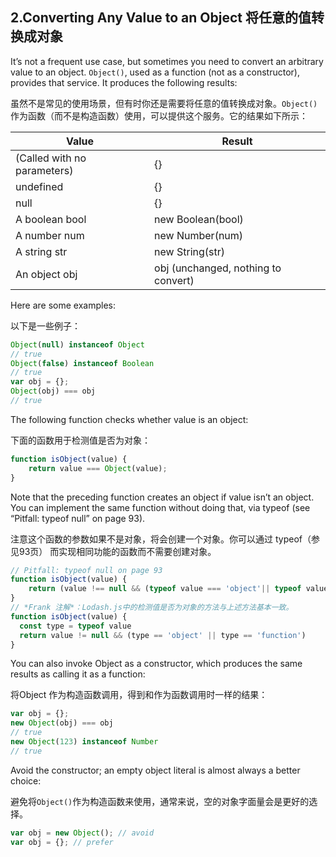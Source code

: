 ## 2.Converting Any Value to an Object 将任意的值转换成对象

It’s not a frequent use case, but sometimes you need to convert an arbitrary value to an object. `Object()`, used as a function (not as a constructor), provides that service. It produces the following results:

虽然不是常见的使用场景，但有时你还是需要将任意的值转换成对象。`Object()` 作为函数（而不是构造函数）使用，可以提供这个服务。它的结果如下所示：

|         Value                 |        Result                       |
| ----------------------------- | ----------------------------------- |
|  (Called with no parameters)  |         {}                          |
|  undefined                    |         {}                          |
|  null                         |         {}                          |
|  A boolean bool               |  new Boolean(bool)                  |
|  A number num                 |  new Number(num)                    |
|  A string str                 |  new String(str)                    |
|  An object obj                |  obj (unchanged, nothing to convert)|

Here are some examples:

以下是一些例子：
```javascript
Object(null) instanceof Object
// true
Object(false) instanceof Boolean
// true
var obj = {};
Object(obj) === obj
// true
```

The following function checks whether value is an object:

下面的函数用于检测值是否为对象：
```javascript
function isObject(value) {
    return value === Object(value);
}
```

Note that the preceding function creates an object if value isn’t an object. You can implement the same function without doing that, via typeof (see “Pitfall: typeof null”
on page 93). 

注意这个函数的参数如果不是对象，将会创建一个对象。你可以通过 typeof（参见93页） 而实现相同功能的函数而不需要创建对象。

```javascript
// Pitfall: typeof null on page 93
function isObject(value) {
    return (value !== null && (typeof value === 'object'|| typeof value === 'function'));
}
// *Frank 注解*：Lodash.js中的检测值是否为对象的方法与上述方法基本一致。
function isObject(value) {
  const type = typeof value
  return value != null && (type == 'object' || type == 'function')
}
```

You can also invoke Object as a constructor, which produces the same results as calling it as a function:

将Object 作为构造函数调用，得到和作为函数调用时一样的结果：

```javascript
var obj = {};
new Object(obj) === obj
// true
new Object(123) instanceof Number
// true
```

Avoid the constructor; an empty object literal is almost always a better choice:

避免将`Object()`作为构造函数来使用，通常来说，空的对象字面量会是更好的选择。
```javascript
var obj = new Object(); // avoid
var obj = {}; // prefer
```
